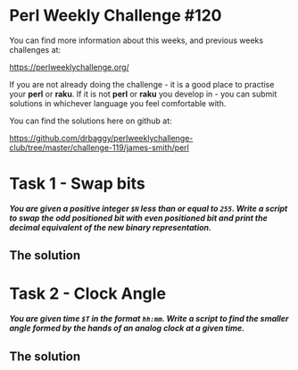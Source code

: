 # Perl Weekly Challenge #120

You can find more information about this weeks, and previous weeks challenges at:

  https://perlweeklychallenge.org/

If you are not already doing the challenge - it is a good place to practise your
**perl** or **raku**. If it is not **perl** or **raku** you develop in - you can
submit solutions in whichever language you feel comfortable with.

You can find the solutions here on github at:

https://github.com/drbaggy/perlweeklychallenge-club/tree/master/challenge-119/james-smith/perl

# Task 1 - Swap bits

***You are given a positive integer `$N` less than or equal to `255`. Write a script to swap the odd positioned bit with even positioned bit and print the decimal equivalent of the new binary representation.***

## The solution

# Task 2 - Clock Angle

***You are given time `$T` in the format `hh:mm`. Write a script to find the smaller angle formed by the hands of an analog clock at a given time.***

## The solution



